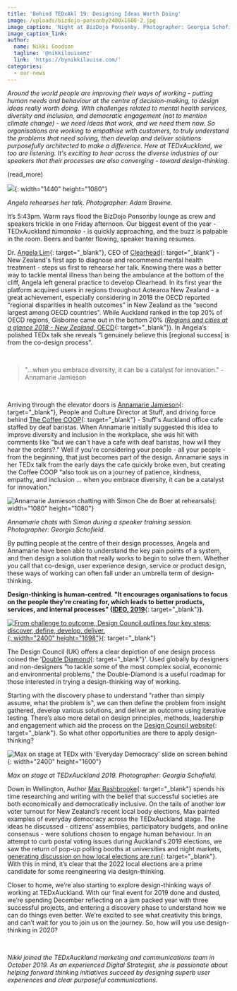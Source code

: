 ```yaml
---
title: 'Behind TEDxAkl 19: Designing Ideas Worth Doing'
image: /uploads/bizdojo-ponsonby2400x1600-2.jpg
image_caption: 'Night at BizDojo Ponsonby. Photographer: Georgia Schofield.'
image_caption_link:
author:
  name: Nikki Goodson
  tagline: '@nikkilouisenz'
  link: 'https://bynikkilouise.com/'
categories:
  - our-news
---
```


*Around the world people are improving their ways of working - putting human needs and behaviour at the centre of decision-making, to design ideas really worth doing. With challenges related to mental health services, diversity and inclusion, and democratic engagement (not to mention climate change) - we need ideas that work, and we need them now. So organisations are working to empathise with customers, to truly understand the problems that need solving, then develop and deliver solutions purposefully architected to make a difference. Here at TEDxAuckland, we too are listening. It's exciting to hear across the diverse industries of our speakers that their processes are also converging - toward design-thinking.*

(read\_more)

![](/uploads/clearhead-design-process1440x1080-2.jpg){: width="1440" height="1080"}

*Angela rehearses her talk. Photographer: Adam Browne.&nbsp;*

It’s 5:43pm. Warm rays flood the BizDojo Ponsonby lounge as crew and speakers trickle in one Friday afternoon. Our biggest event of the year - TEDxAuckland *tūmanako* - is quickly approaching, and the buzz is palpable in the room. Beers and banter flowing, speaker training resumes.

Dr. [Angela Lim](/people/angela-lim/){: target="_blank"}, CEO of [Clearhead](https://www.clearhead.org.nz/){: target="_blank"} - New Zealand's first app to diagnose and recommend mental health treatment - steps us first to rehearse her talk. Knowing there was a better way to tackle mental illness than being the ambulance at the bottom of the cliff, Angela left general practice to develop Clearhead. In its first year the platform acquired users in regions throughout Aotearoa New Zealand - a great achievement, especially considering in 2018 the OECD reported “regional disparities in health outcomes” in New Zealand as the “second largest among OECD countries". While Auckland ranked in the top 20% of OECD regions, Gisborne came out in the bottom 20% ([*Regions and cities at a glance 2018 - New Zealand*, OECD](http://www.oecd.org/regional){: target="_blank"}). In Angela’s polished TEDx talk she reveals “I genuinely believe this \[regional success\] is from the co-design process”.&nbsp;

&nbsp;

> "…when you embrace diversity, it can be a catalyst for innovation." - Annamarie Jamieson

&nbsp;

Arriving through the elevator doors is [Annamarie Jamieson](/people/annamarie-jamieson/){: target="_blank"}, People and Culture Director at Stuff, and driving force behind [The Coffee COOP](https://www.stuff.co.nz/business/92487877/supporting-deaf-people-at-work-beyond-sign-language-week){: target="_blank"} - Stuff's Auckland office cafe staffed by deaf baristas. When Annamarie initially suggested this idea to improve diversity and inclusion in the workplace, she was hit with comments like "but we can't have a cafe with deaf baristas, how will they hear the orders?." Well if you're considering your people - all your people - from the beginning, that just becomes part of the design. Annamarie says in her TEDx talk from the early days the cafe quickly broke even, but creating the Coffee COOP "also took us on a journey of patience, kindness, empathy, and inclusion … when you embrace diversity, it can be a catalyst for innovation."&nbsp;

![Annamarie Jamieson chatting with Simon Che de Boer at rehearsals](/uploads/annamarie-simon1080x1080.jpg "Annamarie Jamieson chatting with Simon Che de Boer at rehearsals"){: width="1080" height="1080"}

*Annamarie chats with Simon during a speaker training session. Photographer: Georgia Schofield.&nbsp;*

By putting people at the centre of their design processes, Angela and Annamarie have been able to understand the key pain points of a system, and then design a solution that really works to begin to solve them. Whether you call that co-design, user experience design, service or product design, these ways of working can often fall under an umbrella term of design-thinking.&nbsp;

**Design-thinking is human-centred. "It encourages organisations to focus on the people they're creating for, which leads to better products, services, and internal processes" (**[**IDEO, 2019**](https://www.ideou.com/blogs/inspiration/what-is-design-thinking){: target="_blank"}**).&nbsp;**

[![From challenge to outcome, Design Council outlines four key steps; discover, define, develop, deliver.](/uploads/double-diamond-model-design-council-2019.jpg "Double Diamond Model 2019"){: width="2400" height="1698"}](https://www.designcouncil.org.uk/news-opinion/what-framework-innovation-design-councils-evolved-double-diamond){: target="_blank"}

The Design Council (UK) offers a clear depiction of one design process coined the '[Double Diamond](https://www.designcouncil.org.uk/news-opinion/what-framework-innovation-design-councils-evolved-double-diamond){: target="_blank"}'. Used globally by designers and non-designers “to tackle some of the most complex social, economic and environmental problems," the Double-Diamond is a useful roadmap for those interested in trying a design-thinking way of working.

Starting with the discovery phase to understand "rather than simply assume, what the problem is", we can then define the problem from insight gathered, develop various solutions, and deliver an outcome using iterative testing. There’s also more detail on design principles, methods, leadership and engagement which aid the process on the [Design Council website](https://www.designcouncil.org.uk/news-opinion/what-framework-innovation-design-councils-evolved-double-diamond){: target="_blank"}. So what other opportunities are there to apply design-thinking?

![Max on stage at TEDx with 'Everyday Democracy' slide on screen behind](/uploads/max2400x1600.jpg){: width="2400" height="1600"}

*Max on stage at TEDxAuckland 2019. Photographer: Georgia Schofield.&nbsp;*

Down in Wellington, Author [Max Rashbrooke](/people/max-rashbrooke/){: target="_blank"} spends his time researching and writing with the belief that successful societies are both economically and democratically inclusive. On the tails of another low voter turnout for New Zealand’s recent local body elections, Max painted examples of everyday democracy across the TEDxAuckland stage. The ideas he discussed - citizens’ assemblies, participatory budgets, and online consensus - were solutions chosen to engage human behaviour. In an attempt to curb postal voting issues during Auckland's 2019 elections, we saw the return of pop-up polling booths at universities and night markets, [generating discussion on how local elections are run](https://www.rnz.co.nz/news/national/400745/auckland-council-makes-last-ditch-appeal-to-voters){: target="_blank"}. With this in mind, it’s clear that the 2022 local elections are a prime candidate for some reengineering via design-thinking.

Closer to home, we’re also starting to explore design-thinking ways of working at TEDxAuckland. With our final event for 2019 done and dusted, we’re spending December reflecting on a jam packed year with three successful projects, and entering a discovery phase to understand how we can do things even better. We’re excited to see what creativity this brings, and can’t wait for you to join us on the journey. So, how will you use design-thinking in 2020?

&nbsp;

*Nikki joined the TEDxAuckland marketing and communications team in October 2019. As an experienced Digital Strategist, she is passionate about helping forward thinking initiatives succeed by designing superb user experiences and clear purposeful communications.*